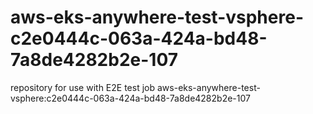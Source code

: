# aws-eks-anywhere-test-vsphere-c2e0444c-063a-424a-bd48-7a8de4282b2e-107
repository for use with E2E test job aws-eks-anywhere-test-vsphere:c2e0444c-063a-424a-bd48-7a8de4282b2e-107
